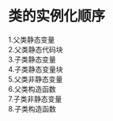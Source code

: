 # 类的实例化顺序

1.父类静态变量  
2.父类静态代码块  
3.子类静态变量  
4.子类静态变量块  
5.父类非静态变量  
6.父类构造函数  
7.子类非静态变量  
8.子类构造函数  